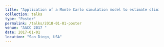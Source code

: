 ```yaml
---
title: "Application of a Monte Carlo simulation model to estimate clinical risk associated with the analytic performance of point of care INR devices"
collection: talks
type: "Poster"
permalink: /talks/2018-01-01-poster
venue: "AACC 2017 "
date: 2017-01-01
location: "San Diego, USA"
---
```


